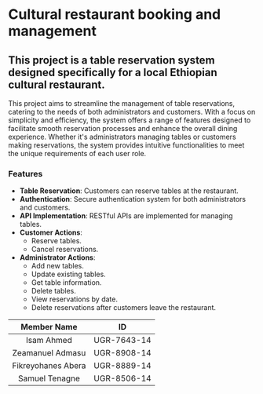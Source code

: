 # Cultural restaurant booking and management

## This project is a table reservation system designed specifically for a local Ethiopian cultural restaurant.

This project aims to streamline the management of table reservations, catering to the needs of both administrators and customers. With a focus on simplicity and efficiency, the system offers a range of features designed to facilitate smooth reservation processes and enhance the overall dining experience. Whether it's administrators managing tables or customers making reservations, the system provides intuitive functionalities to meet the unique requirements of each user role.

### Features
- **Table Reservation**: Customers can reserve tables at the restaurant.
- **Authentication**: Secure authentication system for both administrators and customers.
- **API Implementation**: RESTful APIs are implemented for managing tables.
- **Customer Actions**:
  - Reserve tables.
  - Cancel reservations.
- **Administrator Actions**:
  - Add new tables.
  - Update existing tables.
  - Get table information.
  - Delete tables.
  - View reservations by date.
  - Delete reservations after customers leave the restaurant.

|Member Name| ID|
|:--------------:|:------------:|
|     Isam Ahmed|      UGR-7643-14|
|     Zeamanuel Admasu|      UGR-8908-14|
|     Fikreyohanes Abera|      UGR-8889-14|
|     Samuel Tenagne|      UGR-8506-14|
